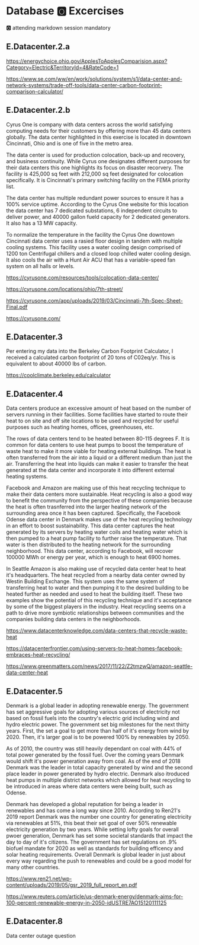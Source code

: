 # Database :o2: Excercises

:o2: attending markdown session mandatory

## E.Datacenter.2.a

https://energychoice.ohio.gov/ApplesToApplesComparision.aspx?Category=Electric&TerritoryId=4&RateCode=1

https://www.se.com/ww/en/work/solutions/system/s1/data-center-and-network-systems/trade-off-tools/data-center-carbon-footprint-comparison-calculator/


## E.Datacenter.2.b

Cyrus One is company with data centers across the world satisfying computing needs for their customers by offering more than 45 data centers globally. The data center highlighted in this exercise is located in downtown Cincinnati, Ohio and is one of five in the metro area. 

The data center is used for production colocation, back-up and recovery, and business continuity. While Cyrus one designates different purposes for their data centers this one highlights its focus on disaster recorvery. The facility is 425,000 sq feet with 212,000 sq feet designated for colocation specifically. It is Cincinnati's primary switching facility on the FEMA priority list.  

The data center has multiple redundant power sources to ensure it has a 100% service uptime. According to the Cyrus One website for this location the data center has 7 dedicated substations, 6 independent circuits to deliver power, and 40000 gallon fueld capacity for 2 dedicated generators. It also has a 13 MW capacity.

To normalize the temperature in the facility the Cyrus One downtown Cincinnati data center uses a rasied floor design in tandem with multiple cooling systems. This facility uses a water cooling design comprised of 1200 ton Centrifugal chillers and a closed loop chilled water cooling design. It also cools the air with a Hunt Air ACU that has a variable-speed fan system on all halls or levels.

https://cyrusone.com/resources/tools/colocation-data-center/

https://cyrusone.com/locations/ohio/7th-street/

https://cyrusone.com/app/uploads/2019/03/Cincinnati-7th-Spec-Sheet-Final.pdf

https://cyrusone.com/


## E.Datacenter.3

Per entering my data into the Berkeley Carbon Footprint Calculator, I received a calculated carbon footprint of 20 tons of C02eq/yr. This is equivalent to about 40000 lbs of carbon.

https://coolclimate.berkeley.edu/calculator


## E.Datacenter.4

Data centers produce an excessive amount of heat based on the number of servers running in their facilities. Some 
facilities have started to route their heat to on site and off site locations to be used and recycled for useful 
purposes such as heating homes, offices, greenhouses, etc.

The rows of data centers tend to be heated between 80-115 degrees F. It is common for data centers to use heat pumps to boost the temperature of waste heat to make it more viable for 
heating external buildings. The heat is often transferred from the air into a liquid or a different medium than just 
the air. Transferring the heat into liquids can make it easier to transfer the heat generated at the data center and incorporate
 it into different external heating systems. 
 
Facebook and Amazon are making use of this heat recycling technique to make their data centers more sustainable. Heat 
recycling is also a good way to benefit the community from the perspective of these companies because the heat is often trasnferred
into the larger heating network of the surrounding area once it has been captured. Specifically, the Facebook Odense
data center in Denmark makes use of the heat recycling technology in an effort to boost sustainability. This data center
captures the heat generated by its servers by heating water coils and heating water which is then pumped to a heat pump facility
to further raise the temperature. That water is then distributed to the heating network for the surrounding neighborhood. 
This data center, according to Facebook, will recover 100000 MWh or energy per year, which is enough to heat 6900 homes.

In Seattle Amazon is also making use of recycled data center heat to heat it's headquarters. The heat recycled from a nearby 
data center owned by Westin Building Exchange. This system uses the same system of transferring heat to water and then pumping
it to the desired building to be heated further as needed and used to heat the building itself. These two examples show 
the potential of this recycling technique and it's acceptance by some of the biggest players in the industry. Heat recycling 
seems on a path to drive more symbiotic relationships between communities and the companies building data centers in the 
neighborhoods.

https://www.datacenterknowledge.com/data-centers-that-recycle-waste-heat

https://datacenterfrontier.com/using-servers-to-heat-homes-facebook-embraces-heat-recycling/

https://www.greenmatters.com/news/2017/11/22/Z2tmzwQ/amazon-seattle-data-center-heat

## E.Datacenter.5

Denmark is a global leader in adopting renewable energy. The government has set aggressive goals for adopting various sources
of electricity not based on fossil fuels into the country's electric grid including wind and hydro electric power. 
The government set big milestones for the next thirty years. First, the set a goal to get more than half of it's energy from wind
by 2020. Then, it's larger goal is to be powered 100% by renewables by 2050.

As of 2010, the country was still heavily dependant on coal with 44% of total power generated by the fossil fuel. Over 
the coming years Denmark would shift it's power generation away from coal. As of the end of 2018 Denmark was the leader 
in total capacity generated by wind and the second place leader in power generated by hydro electric. Denmark also itroduced
heat pumps in multiple district networks which allowed for heat recycling to be introduced in areas where data centers 
were being built, such as Odense.

Denmark has developed a global reputation for being a leader in renewables and has come a long way since 2010. According to 
Ren21's 2019 report Denmark was the number one country for generating electricity via renewables at 51%, this beat their set goal
of over 50% renewable electricity generation by two years. While setting lofty goals for overall pwoer generation, Denmark
has set some societal standards that impact the day to day of it's citizens. The government has set regulations on .9% biofuel
mandate for 2020 as well as standards for building efficency and solar heating requirements. Overall Denmark is global leader
in just about every way regarding the push to renewables and could be a good model for many other countries.

https://www.ren21.net/wp-content/uploads/2019/05/gsr_2019_full_report_en.pdf 

https://www.reuters.com/article/us-denmark-energy/denmark-aims-for-100-percent-renewable-energy-in-2050-idUSTRE7AO15120111125

## E.Datacenter.8

Data center outage question
